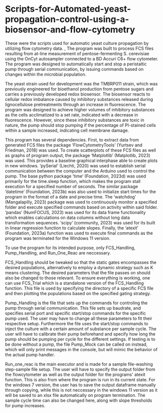 # Scripts-for-Automated-yeast-propagation-control-using-a-biosensor-and-flow-cytometry

These were the scripts used for automatic yeast culture propagation by utilizing flow cytometry data. , The program was built to process FCS files resulting from at-line measurement of pentose-fermenting S. cerevisiae using the OnCyt autosampler connected to a BD Accuri C6+ flow cytometer. The program was designed to automatically start and stop a peristaltic pump through serial communication, by issuing commands based on changes within the microbial population.

The yeast strain used for development was the TMBRP011 strain, which was previously engineered for bioethanol production from pentose sugars and carries a previously developed redox biosensor. The biosensor reacts to cellular redox imbalance caused by inhibitory substances released during lignocellulose pretreatments through an increase in fluorescence. The program was designed to achieve higher volumes of inhibitory substances as the cells acclimatized to a set rate, indicated with a decrease in fluorescence. However, since these inhibitory substances are toxic in nature, the pump should stop pumping if the percentage of PI-stained cells within a sample increased, indicating cell membrane damage.

This program has several dependencies. First, to extract data from generated FCS files the package ‘FlowCytometryTools’ (Yurtsev and Friedman, 2018) was used. To create scatterplots of these FCS files as well as graphs of program output, the package ‘Matplotlib’ (Matplotlib, 2023) was used. This provides a baseline graphical interphase able to create plots in new windows.
‘pySerial’ (Liechti, 2020) was used to establish serial communication between the computer and the Arduino used to control the pump. The base python package ‘time’ (Foundation, 2023d) was used primarily for the time.sleep function, which makes the program stall execution for a specified number of seconds. The similar package ‘datetime’ (Foundation, 2023b) was also used to initialize start times for the program in the format of a date and precise time.
 The ‘watchdog’ (Mangalapilly, 2023) package was used to continuously monitor a specified folder and execute specified commands based on activity within said folder. ‘pandas’ (NumFOCUS, 2023) was used for its data frame functionality which enables calculations on data columns without long data transformation sequences. ‘scipy’ (community, 2023) was used for its built in linear regression function to calculate slopes. Finally, the ‘atexit’ (Foundation, 2023a) function was used to execute final commands as the program was terminated for the Windows 11 version.

To use the program for its intended purpose, only FCS_Handling, Pump_Handling, and Run_One_Reac are neccessary. 

FCS_Handling should be tweaked so that the static gates encompasses the desired populations, alternatively to employ a dynamic strategy such as K means clustering. The desired parameters that the file passes on should also be changed to those relevant. To ensure everything is working, one can use FCS_Trial which is a standalone version of the FCS_Handling function. This file is used by specifying the directory of a specific FCS file and then plotting the populations based on the specified gating strategy. 

Pump_Handling is the file that sets up the commands for controling the pump through serial communication. This file sets up baudrate, and specifies serial port and specific start/stop commands for the specific pump used. The user may have to change all these parameters to fit their respective setup. Furthermore the file uses the start/stop commands to inject the culture with a certain amount of substance per sample cycle. The user will have to calibrate their pump beforehand and specify how long the pump should be pumping per cycle for the different settings. If testing is to be done without a pump, the file Pump_Mock can be called on instead, which will only print messages in the console, but will mimic the behavior of the actual pump handler. 

Run_one_reac is the main executor and is made for a sample file-washing step-sample file setup. The user will have to specify the output folder from the flowcytometer as well as the output folder for the programs' atexit function. This is also from where the program is run in its current state. For the windows 7 version, the user has to save the output dataframe manually through copying, while this is not neccessary in the windows 11 version as it will be saved to an xlsx file automatically on program termination. The sample cycle time can also be changed here, along with slope thresholds for pump increases. 

